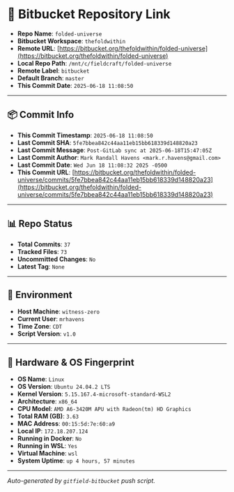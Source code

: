 # 🔗 Bitbucket Repository Link

- **Repo Name**: `folded-universe`
- **Bitbucket Workspace**: `thefoldwithin`
- **Remote URL**: [https://bitbucket.org/thefoldwithin/folded-universe](https://bitbucket.org/thefoldwithin/folded-universe)
- **Local Repo Path**: `/mnt/c/fieldcraft/folded-universe`
- **Remote Label**: `bitbucket`
- **Default Branch**: `master`
- **This Commit Date**: `2025-06-18 11:08:50`

---

## 📦 Commit Info

- **This Commit Timestamp**: `2025-06-18 11:08:50`
- **Last Commit SHA**: `5fe7bbea842c44aa11eb15bb618339d148820a23`
- **Last Commit Message**: `Post-GitLab sync at 2025-06-18T15:47:05Z`
- **Last Commit Author**: `Mark Randall Havens <mark.r.havens@gmail.com>`
- **Last Commit Date**: `Wed Jun 18 11:08:32 2025 -0500`
- **This Commit URL**: [https://bitbucket.org/thefoldwithin/folded-universe/commits/5fe7bbea842c44aa11eb15bb618339d148820a23](https://bitbucket.org/thefoldwithin/folded-universe/commits/5fe7bbea842c44aa11eb15bb618339d148820a23)

---

## 📊 Repo Status

- **Total Commits**: `37`
- **Tracked Files**: `73`
- **Uncommitted Changes**: `No`
- **Latest Tag**: `None`

---

## 🧭 Environment

- **Host Machine**: `witness-zero`
- **Current User**: `mrhavens`
- **Time Zone**: `CDT`
- **Script Version**: `v1.0`

---

## 🧬 Hardware & OS Fingerprint

- **OS Name**: `Linux`
- **OS Version**: `Ubuntu 24.04.2 LTS`
- **Kernel Version**: `5.15.167.4-microsoft-standard-WSL2`
- **Architecture**: `x86_64`
- **CPU Model**: `AMD A6-3420M APU with Radeon(tm) HD Graphics`
- **Total RAM (GB)**: `3.63`
- **MAC Address**: `00:15:5d:7e:60:a9`
- **Local IP**: `172.18.207.124`
- **Running in Docker**: `No`
- **Running in WSL**: `Yes`
- **Virtual Machine**: `wsl`
- **System Uptime**: `up 4 hours, 57 minutes`

---

_Auto-generated by `gitfield-bitbucket` push script._
